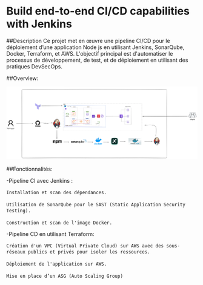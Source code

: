 # Build end-to-end CI/CD capabilities with Jenkins 
##Description
Ce projet met en œuvre une pipeline CI/CD pour le déploiement d’une application Node js  en utilisant Jenkins, SonarQube, Docker, Terraform, et AWS. L'objectif principal est d'automatiser le processus de développement, de test, et de déploiement en utilisant des pratiques DevSecOps.


##Overview:

![Logo de mon projet](.images/image.png)

##Fonctionnalités:

-Pipeline CI avec Jenkins :

    Installation et scan des dépendances.

    Utilisation de SonarQube pour le SAST (Static Application Security Testing).

    Construction et scan de l'image Docker.

-Pipeline CD en utilisant Terraform:

    Création d'un VPC (Virtual Private Cloud) sur AWS avec des sous-réseaux publics et privés pour isoler les ressources.

    Déploiement de l'application sur AWS.

    Mise en place d’un ASG (Auto Scaling Group) 


